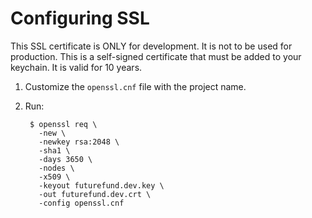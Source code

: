 # Configuring SSL

This SSL certificate is ONLY for development.  It is not to be used for production.  This is a self-signed certificate that must be added to your keychain.  It is valid for 10 years.

1. Customize the `openssl.cnf` file with the project name.
2. Run:

        $ openssl req \
          -new \
          -newkey rsa:2048 \
          -sha1 \
          -days 3650 \
          -nodes \
          -x509 \
          -keyout futurefund.dev.key \
          -out futurefund.dev.crt \
          -config openssl.cnf
